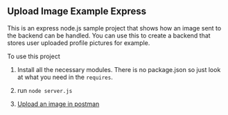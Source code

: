 ## Upload Image Example Express

This is an express node.js sample project that shows how an image sent to the backend can be handled. You can use this to create a backend that stores user uploaded profile pictures for example.

To use this project

1. Install all the necessary modules. There is no package.json so just look at what you need in the `requires`.

2. run `node server.js`

3. [Upload an image in postman](https://stackoverflow.com/questions/39660074/post-image-data-using-postman#answer-39663104)

